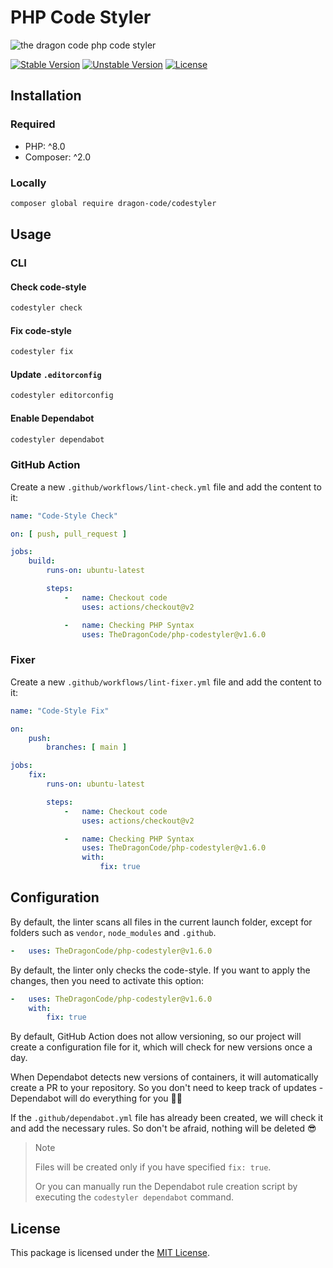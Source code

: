 # PHP Code Styler

![the dragon code php code styler](https://preview.dragon-code.pro/the-dragon-code/php-code-styler.svg?brand=github&invert=1)

[![Stable Version][badge_stable]][link_repo]
[![Unstable Version][badge_unstable]][link_repo]
[![License][badge_license]][link_license]

## Installation

### Required

- PHP: ^8.0
- Composer: ^2.0

### Locally

```bash
composer global require dragon-code/codestyler
```

## Usage

### CLI

#### Check code-style

```bash
codestyler check
```

#### Fix code-style

```bash
codestyler fix
```

#### Update `.editorconfig`

```bash
codestyler editorconfig
```

#### Enable Dependabot

```bash
codestyler dependabot
```

### GitHub Action

Create a new `.github/workflows/lint-check.yml` file and add the content to it:

```yaml
name: "Code-Style Check"

on: [ push, pull_request ]

jobs:
    build:
        runs-on: ubuntu-latest

        steps:
            -   name: Checkout code
                uses: actions/checkout@v2

            -   name: Checking PHP Syntax
                uses: TheDragonCode/php-codestyler@v1.6.0
```

### Fixer

Create a new `.github/workflows/lint-fixer.yml` file and add the content to it:

```yaml
name: "Code-Style Fix"

on:
    push:
        branches: [ main ]

jobs:
    fix:
        runs-on: ubuntu-latest

        steps:
            -   name: Checkout code
                uses: actions/checkout@v2

            -   name: Checking PHP Syntax
                uses: TheDragonCode/php-codestyler@v1.6.0
                with:
                    fix: true
```

## Configuration

By default, the linter scans all files in the current launch folder, except for folders such as `vendor`, `node_modules` and `.github`.

```yaml
-   uses: TheDragonCode/php-codestyler@v1.6.0
```

By default, the linter only checks the code-style. If you want to apply the changes, then you need to activate this option:

```yaml
-   uses: TheDragonCode/php-codestyler@v1.6.0
    with:
        fix: true
```

By default, GitHub Action does not allow versioning, so our project will create a configuration file for it, which will check for new versions once a day.

When Dependabot detects new versions of containers, it will automatically create a PR to your repository. So you don't need to keep track of updates - Dependabot will do everything
for you 💪😎

If the `.github/dependabot.yml` file has already been created, we will check it and add the necessary rules. So don't be afraid, nothing will be deleted 😎

> Note
>
> Files will be created only if you have specified `fix: true`.
>
> Or you can manually run the Dependabot rule creation script by executing the `codestyler dependabot` command.

## License

This package is licensed under the [MIT License](LICENSE).


[badge_license]:    https://img.shields.io/badge/license-MIT-green?style=flat-square

[badge_stable]:     https://img.shields.io/github/v/release/TheDragonCode/php-codestyler?label=stable&style=flat-square

[badge_unstable]:   https://img.shields.io/badge/unstable-dev--main-orange?style=flat-square

[link_license]:     LICENSE

[link_repo]:        https://github.com/TheDragonCode/php-codestyler
